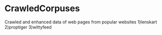 # CrawledCorpuses
  Crawled and enhanced data of web pages from popular websites
  1)lenskart
  2)proptiger
  3)wittyfeed
